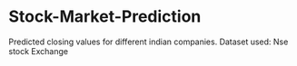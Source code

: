 # Stock-Market-Prediction
Predicted closing values for different indian companies.
Dataset used: Nse stock Exchange 
